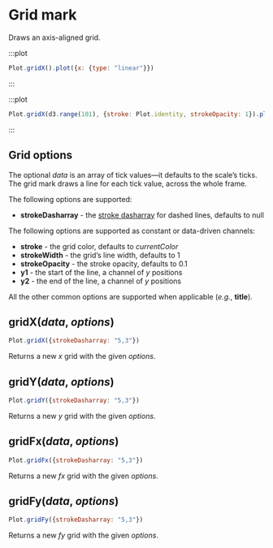 <script setup>

import * as Plot from "@observablehq/plot";
import * as d3 from "d3";

</script>

# Grid mark

Draws an axis-aligned grid.

:::plot
```js
Plot.gridX().plot({x: {type: "linear"}})
```
:::

:::plot
```js
Plot.gridX(d3.range(101), {stroke: Plot.identity, strokeOpacity: 1}).plot()
```
:::

## Grid options

The optional *data* is an array of tick values—it defaults to the scale’s ticks. The grid mark draws a line for each tick value, across the whole frame.

The following options are supported:

* **strokeDasharray** - the [stroke dasharray](https://developer.mozilla.org/en-US/docs/Web/SVG/Attribute/stroke-dasharray) for dashed lines, defaults to null

The following options are supported as constant or data-driven channels:

* **stroke** - the grid color, defaults to *currentColor*
* **strokeWidth** - the grid’s line width, defaults to 1
* **strokeOpacity** - the stroke opacity, defaults to 0.1
* **y1** - the start of the line, a channel of *y* positions
* **y2** - the end of the line, a channel of *y* positions

All the other common options are supported when applicable (*e.g.*, **title**).

## gridX(*data*, *options*)

```js
Plot.gridX({strokeDasharray: "5,3"})
```

Returns a new *x* grid with the given *options*.

## gridY(*data*, *options*)

```js
Plot.gridY({strokeDasharray: "5,3"})
```

Returns a new *y* grid with the given *options*.

## gridFx(*data*, *options*)

```js
Plot.gridFx({strokeDasharray: "5,3"})
```

Returns a new *fx* grid with the given *options*.

## gridFy(*data*, *options*)

```js
Plot.gridFy({strokeDasharray: "5,3"})
```

Returns a new *fy* grid with the given *options*.
